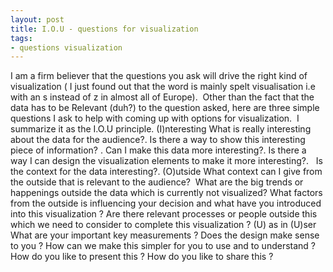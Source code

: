 ```yaml
--- 
layout: post
title: I.O.U - questions for visualization
tags: 
- questions visualization
---
```

I am a firm believer that the questions you ask will drive the right kind of visualization ( I just found out that the word is mainly spelt visualisation i.e with an s instead of z in almost all of Europe). 
Other than the fact that the data has to be Relevant (duh?) to the question asked, here are three simple questions I ask to help with coming up with options for visualization.  I summarize it as the I.O.U principle.
(I)nteresting
What is really interesting about the data for the audience?.
Is there a way to show this interesting piece of information? .
Can I make this data more interesting?.
Is there a way I can design the visualization elements to make it more interesting?.  
Is the context for the data interesting?.
(O)utside
What context can I give from the outside that is relevant to the audience? 
What are the big trends or happenings outside the data which is currently not visualized?
What factors from the outside is influencing your decision and what have you introduced into this visualization ?
Are there relevant processes or people outside this which we need to consider to complete this visualization ?
(U) as in (U)ser
What are your important key measurements ?
Does the design make sense to you ?
How can we make this simpler for you to use and to understand ?
How do you like to present this ?
How do you like to share this ?
